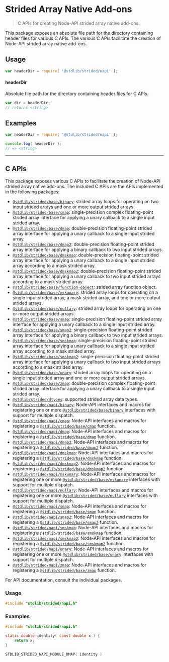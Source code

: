 <!--

@license Apache-2.0

Copyright (c) 2020 The Stdlib Authors.

Licensed under the Apache License, Version 2.0 (the "License");
you may not use this file except in compliance with the License.
You may obtain a copy of the License at

   http://www.apache.org/licenses/LICENSE-2.0

Unless required by applicable law or agreed to in writing, software
distributed under the License is distributed on an "AS IS" BASIS,
WITHOUT WARRANTIES OR CONDITIONS OF ANY KIND, either express or implied.
See the License for the specific language governing permissions and
limitations under the License.

-->

# Strided Array Native Add-ons

> C APIs for creating Node-API strided array native add-ons.

<!-- Section to include introductory text. Make sure to keep an empty line after the intro `section` element and another before the `/section` close. -->

<section class="intro">

This package exposes an absolute file path for the directory containing header files for various C APIs. The various C APIs facilitate the creation of Node-API strided array native add-ons.

</section>

<!-- /.intro -->

<!-- Package usage documentation. -->

<section class="usage">

## Usage

```javascript
var headerDir = require( '@stdlib/strided/napi' );
```

#### headerDir

Absolute file path for the directory containing header files for C APIs.

```javascript
var dir = headerDir;
// returns <string>
```

</section>

<!-- /.usage -->

<!-- Package usage notes. Make sure to keep an empty line after the `section` element and another before the `/section` close. -->

<section class="notes">

</section>

<!-- /.notes -->

<!-- Package usage examples. -->

<section class="examples">

## Examples

```javascript
var headerDir = require( '@stdlib/strided/napi' );

console.log( headerDir );
// => <string>
```

</section>

<!-- /.examples -->

<!-- C interface documentation. -->

* * *

<section class="c">

## C APIs

<!-- Section to include introductory text. Make sure to keep an empty line after the intro `section` element and another before the `/section` close. -->

<section class="intro">

This package exposes various C APIs to facilitate the creation of Node-API strided array native add-ons. The included C APIs are the APIs implemented in the following packages:

<!-- NOTE: please keep in alphabetical order -->

-   [`@stdlib/strided/base/binary`][@stdlib/strided/base/binary]: strided array loops for operating on two input strided arrays and one or more output strided arrays.
-   [`@stdlib/strided/base/cmap`][@stdlib/strided/base/cmap]: single-precision complex floating-point strided array interface for applying a unary callback to a single input strided array.
-   [`@stdlib/strided/base/dmap`][@stdlib/strided/base/dmap]: double-precision floating-point strided array interface for applying a unary callback to a single input strided array.
-   [`@stdlib/strided/base/dmap2`][@stdlib/strided/base/dmap2]: double-precision floating-point strided array interface for applying a binary callback to two input strided arrays.
-   [`@stdlib/strided/base/dmskmap`][@stdlib/strided/base/dmskmap]: double-precision floating-point strided array interface for applying a unary callback to a single input strided array according to a mask strided array.
-   [`@stdlib/strided/base/dmskmap2`][@stdlib/strided/base/dmskmap2]: double-precision floating-point strided array interface for applying a unary callback to two input strided arrays according to a mask strided array.
-   [`@stdlib/strided/base/function-object`][@stdlib/strided/base/function-object]: strided array function object.
-   [`@stdlib/strided/base/mskunary`][@stdlib/strided/base/mskunary]: strided array loops for operating on a single input strided array, a mask strided array, and one or more output strided arrays.
-   [`@stdlib/strided/base/nullary`][@stdlib/strided/base/nullary]: strided array loops for operating on one or more output strided arrays.
-   [`@stdlib/strided/base/smap`][@stdlib/strided/base/smap]: single-precision floating-point strided array interface for applying a unary callback to a single input strided array.
-   [`@stdlib/strided/base/smap2`][@stdlib/strided/base/smap2]: single-precision floating-point strided array interface for applying a binary callback to two input strided arrays.
-   [`@stdlib/strided/base/smskmap`][@stdlib/strided/base/smskmap]: single-precision floating-point strided array interface for applying a unary callback to a single input strided array according to a mask strided array.
-   [`@stdlib/strided/base/smskmap2`][@stdlib/strided/base/smskmap2]: single-precision floating-point strided array interface for applying a unary callback to two input strided arrays according to a mask strided array.
-   [`@stdlib/strided/base/unary`][@stdlib/strided/base/unary]: strided array loops for operating on a single input strided array and one or more output strided arrays. 
-   [`@stdlib/strided/base/zmap`][@stdlib/strided/base/zmap]: double-precision complex floating-point strided array interface for applying a unary callback to a single input strided array.
-   [`@stdlib/strided/dtypes`][@stdlib/strided/dtypes]: supported strided array data types.
-   [`@stdlib/strided/napi/binary`][@stdlib/strided/napi/binary]: Node-API interfaces and macros for registering one or more [`@stdlib/strided/base/binary`][@stdlib/strided/base/binary] interfaces with support for multiple dispatch.
-   [`@stdlib/strided/napi/cmap`][@stdlib/strided/napi/cmap]: Node-API interfaces and macros for registering a [`@stdlib/strided/base/cmap`][@stdlib/strided/base/cmap] function.
-   [`@stdlib/strided/napi/dmap`][@stdlib/strided/napi/dmap]: Node-API interfaces and macros for registering a [`@stdlib/strided/base/dmap`][@stdlib/strided/base/dmap] function.
-   [`@stdlib/strided/napi/dmap2`][@stdlib/strided/napi/dmap2]: Node-API interfaces and macros for registering a [`@stdlib/strided/base/dmap2`][@stdlib/strided/base/dmap2] function.
-   [`@stdlib/strided/napi/dmskmap`][@stdlib/strided/napi/dmskmap]: Node-API interfaces and macros for registering a [`@stdlib/strided/base/dmskmap`][@stdlib/strided/base/dmskmap] function.
-   [`@stdlib/strided/napi/dmskmap2`][@stdlib/strided/napi/dmskmap2]: Node-API interfaces and macros for registering a [`@stdlib/strided/base/dmskmap2`][@stdlib/strided/base/dmskmap2] function.
-   [`@stdlib/strided/napi/mskunary`][@stdlib/strided/napi/mskunary]: Node-API interfaces and macros for registering one or more [`@stdlib/strided/base/mskunary`][@stdlib/strided/base/mskunary] interfaces with support for multiple dispatch.
-   [`@stdlib/strided/napi/nullary`][@stdlib/strided/napi/nullary]: Node-API interfaces and macros for registering one or more [`@stdlib/strided/base/nullary`][@stdlib/strided/base/nullary] interfaces with support for multiple dispatch.
-   [`@stdlib/strided/napi/smap`][@stdlib/strided/napi/smap]: Node-API interfaces and macros for registering a [`@stdlib/strided/base/smap`][@stdlib/strided/base/smap] function.
-   [`@stdlib/strided/napi/smap2`][@stdlib/strided/napi/smap2]: Node-API interfaces and macros for registering a [`@stdlib/strided/base/smap2`][@stdlib/strided/base/smap2] function.
-   [`@stdlib/strided/napi/smskmap`][@stdlib/strided/napi/smskmap]: Node-API interfaces and macros for registering a [`@stdlib/strided/base/smskmap`][@stdlib/strided/base/smskmap] function.
-   [`@stdlib/strided/napi/smskmap2`][@stdlib/strided/napi/smskmap2]: Node-API interfaces and macros for registering a [`@stdlib/strided/base/smskmap2`][@stdlib/strided/base/smskmap2] function.
-   [`@stdlib/strided/napi/unary`][@stdlib/strided/napi/unary]: Node-API interfaces and macros for registering one or more [`@stdlib/strided/base/unary`][@stdlib/strided/base/unary] interfaces with support for multiple dispatch.
-   [`@stdlib/strided/napi/zmap`][@stdlib/strided/napi/zmap]: Node-API interfaces and macros for registering a [`@stdlib/strided/base/zmap`][@stdlib/strided/base/zmap] function.

For API documentation, consult the individual packages.

</section>

<!-- /.intro -->

<!-- C usage documentation. -->

<section class="usage">

### Usage

```c
#include "stdlib/strided/napi.h"
```

</section>

<!-- /.usage -->

<!-- C API usage notes. Make sure to keep an empty line after the `section` element and another before the `/section` close. -->

<section class="notes">

</section>

<!-- /.notes -->

<!-- C API usage examples. -->

<section class="examples">

### Examples

```c
#include "stdlib/strided/napi.h"

static double identity( const double x ) {
    return x;
}

STDLIB_STRIDED_NAPI_MODULE_DMAP( identity )
```

</section>

<!-- /.examples -->

</section>

<!-- /.c -->

<!-- Section to include cited references. If references are included, add a horizontal rule *before* the section. Make sure to keep an empty line after the `section` element and another before the `/section` close. -->

<section class="references">

</section>

<!-- /.references -->

<!-- Section for related `stdlib` packages. Do not manually edit this section, as it is automatically populated. -->

<section class="related">

</section>

<!-- /.related -->

<!-- Section for all links. Make sure to keep an empty line after the `section` element and another before the `/section` close. -->

<section class="links">

[@stdlib/strided/base/binary]: https://github.com/stdlib-js/stdlib/tree/develop/lib/node_modules/%40stdlib/strided/base/binary

[@stdlib/strided/base/cmap]: https://github.com/stdlib-js/stdlib/tree/develop/lib/node_modules/%40stdlib/strided/base/cmap

[@stdlib/strided/base/dmap]: https://github.com/stdlib-js/stdlib/tree/develop/lib/node_modules/%40stdlib/strided/base/dmap

[@stdlib/strided/base/dmap2]: https://github.com/stdlib-js/stdlib/tree/develop/lib/node_modules/%40stdlib/strided/base/dmap2

[@stdlib/strided/base/dmskmap]: https://github.com/stdlib-js/stdlib/tree/develop/lib/node_modules/%40stdlib/strided/base/dmskmap

[@stdlib/strided/base/dmskmap2]: https://github.com/stdlib-js/stdlib/tree/develop/lib/node_modules/%40stdlib/strided/base/dmskmap2

[@stdlib/strided/base/function-object]: https://github.com/stdlib-js/stdlib/tree/develop/lib/node_modules/%40stdlib/strided/base/function-object

[@stdlib/strided/base/mskunary]: https://github.com/stdlib-js/stdlib/tree/develop/lib/node_modules/%40stdlib/strided/base/mskunary

[@stdlib/strided/base/nullary]: https://github.com/stdlib-js/stdlib/tree/develop/lib/node_modules/%40stdlib/strided/base/nullary

[@stdlib/strided/base/smap]: https://github.com/stdlib-js/stdlib/tree/develop/lib/node_modules/%40stdlib/strided/base/smap

[@stdlib/strided/base/smap2]: https://github.com/stdlib-js/stdlib/tree/develop/lib/node_modules/%40stdlib/strided/base/smap2

[@stdlib/strided/base/smskmap]: https://github.com/stdlib-js/stdlib/tree/develop/lib/node_modules/%40stdlib/strided/base/smskmap

[@stdlib/strided/base/smskmap2]: https://github.com/stdlib-js/stdlib/tree/develop/lib/node_modules/%40stdlib/strided/base/smskmap2

[@stdlib/strided/base/unary]: https://github.com/stdlib-js/stdlib/tree/develop/lib/node_modules/%40stdlib/strided/base/unary

[@stdlib/strided/base/zmap]: https://github.com/stdlib-js/stdlib/tree/develop/lib/node_modules/%40stdlib/strided/base/zmap

[@stdlib/strided/dtypes]: https://github.com/stdlib-js/stdlib/tree/develop/lib/node_modules/%40stdlib/strided/dtypes

[@stdlib/strided/napi/binary]: https://github.com/stdlib-js/stdlib/tree/develop/lib/node_modules/%40stdlib/strided/napi/binary

[@stdlib/strided/napi/cmap]: https://github.com/stdlib-js/stdlib/tree/develop/lib/node_modules/%40stdlib/strided/napi/cmap

[@stdlib/strided/napi/dmap]: https://github.com/stdlib-js/stdlib/tree/develop/lib/node_modules/%40stdlib/strided/napi/dmap

[@stdlib/strided/napi/dmap2]: https://github.com/stdlib-js/stdlib/tree/develop/lib/node_modules/%40stdlib/strided/napi/dmap2

[@stdlib/strided/napi/dmskmap]: https://github.com/stdlib-js/stdlib/tree/develop/lib/node_modules/%40stdlib/strided/napi/dmskmap

[@stdlib/strided/napi/dmskmap2]: https://github.com/stdlib-js/stdlib/tree/develop/lib/node_modules/%40stdlib/strided/napi/dmskmap2

[@stdlib/strided/napi/mskunary]: https://github.com/stdlib-js/stdlib/tree/develop/lib/node_modules/%40stdlib/strided/napi/mskunary

[@stdlib/strided/napi/nullary]: https://github.com/stdlib-js/stdlib/tree/develop/lib/node_modules/%40stdlib/strided/napi/nullary

[@stdlib/strided/napi/smap]: https://github.com/stdlib-js/stdlib/tree/develop/lib/node_modules/%40stdlib/strided/napi/smap

[@stdlib/strided/napi/smap2]: https://github.com/stdlib-js/stdlib/tree/develop/lib/node_modules/%40stdlib/strided/napi/smap2

[@stdlib/strided/napi/smskmap]: https://github.com/stdlib-js/stdlib/tree/develop/lib/node_modules/%40stdlib/strided/napi/smskmap

[@stdlib/strided/napi/smskmap2]: https://github.com/stdlib-js/stdlib/tree/develop/lib/node_modules/%40stdlib/strided/napi/smskmap2

[@stdlib/strided/napi/unary]: https://github.com/stdlib-js/stdlib/tree/develop/lib/node_modules/%40stdlib/strided/napi/unary

[@stdlib/strided/napi/zmap]: https://github.com/stdlib-js/stdlib/tree/develop/lib/node_modules/%40stdlib/strided/napi/zmap

</section>

<!-- /.links -->
